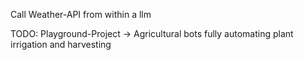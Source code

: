 Call Weather-API from within a llm

TODO: 
Playground-Project -> Agricultural bots fully automating plant irrigation and harvesting